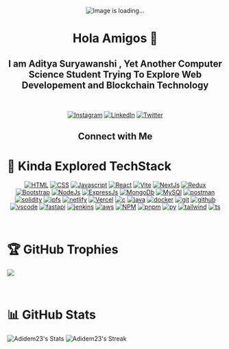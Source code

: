 <p align="center">
<img  src="https://user-images.githubusercontent.com/74038190/213910845-af37a709-8995-40d6-be59-724526e3c3d7.gif" alt="Image is loading..."/>
</p>

<h1 align="center"> Hola Amigos 🐼 </h1>
<h2 align="center"> I am Aditya Suryawanshi , Yet Another Computer Science Student Trying To Explore Web Developement and Blockchain Technology </h2> 


<br />

<div align="center">
  
[![Instagram](https://skillicons.dev/icons?i=instagram&perline=3)](https://instagram.com/adidem23) 
[![LinkedIn](https://skillicons.dev/icons?i=linkedin&perline=3)](https://linkedin.com/in/aditya-suryawanshi-945145235/) 
[![Twitter](https://skillicons.dev/icons?i=twitter&perline=3)](https://twitter.com/SURYAWANSHIADI3)
<h2 align="center">Connect with Me </h2>

</div>

<h1> 👻 Kinda Explored TechStack </h1>
<div align="center">
  
[![HTML](https://skillicons.dev/icons?i=html&perline=3)](https://skillicons.dev)
[![CSS](https://skillicons.dev/icons?i=css&perline=3)](https://skillicons.dev)
[![Javascript](https://skillicons.dev/icons?i=javascript&perline=3)](https://skillicons.dev)
[![React](https://skillicons.dev/icons?i=react&perline=3)](https://skillicons.dev)
[![Vite](https://skillicons.dev/icons?i=vite&perline=3)](https://skillicons.dev)
[![NextJs](https://skillicons.dev/icons?i=nextjs&perline=3)](https://skillicons.dev)
[![Redux](https://skillicons.dev/icons?i=redux&perline=3)](https://skillicons.dev)
[![Bootstrap](https://skillicons.dev/icons?i=bootstrap&perline=3)](https://skillicons.dev)
[![NodeJs](https://skillicons.dev/icons?i=nodejs&perline=3)](https://skillicons.dev)
[![ExpressJs](https://skillicons.dev/icons?i=express&perline=3)](https://skillicons.dev)
[![MongoDb](https://skillicons.dev/icons?i=mongodb&perline=3)](https://skillicons.dev)
[![MySQl](https://skillicons.dev/icons?i=mysql&perline=3)](https://skillicons.dev)
[![postman](https://skillicons.dev/icons?i=postman&perline=3)](https://skillicons.dev)
[![solidity](https://skillicons.dev/icons?i=solidity&perline=3)](https://skillicons.dev)
[![ipfs](https://skillicons.dev/icons?i=ipfs&perline=3)](https://skillicons.dev)
[![netlify](https://skillicons.dev/icons?i=netlify&perline=3)](https://skillicons.dev)
[![Vercel](https://skillicons.dev/icons?i=vercel&perine=3)](https://skillicons.dev)
[![c](https://skillicons.dev/icons?i=c&perline=3)](https://skillicons.dev)
[![java](https://skillicons.dev/icons?i=java&perline=3)](https://skillicons.dev)
[![docker](https://skillicons.dev/icons?i=docker&perline=3)](https://skillicons.dev)
[![git](https://skillicons.dev/icons?i=git&perline=3)](https://skillicons.dev)
[![github](https://skillicons.dev/icons?i=github&perline=3)](https://skillicons.dev)
[![vscode](https://skillicons.dev/icons?i=vscode&perline=3)](https://skillicons.dev)
[![fastapi](https://skillicons.dev/icons?i=fastapi&perline=3)](https://skillicons.dev)
[![jenkins](https://skillicons.dev/icons?i=jenkins&perline=3)](https://skillicons.dev)
[![aws](https://skillicons.dev/icons?i=aws&perline=3)](https://skillicons.dev)
[![NPM](https://skillicons.dev/icons?i=npm&perline=3)](https://skillicons.dev)
[![pnpm](https://skillicons.dev/icons?i=pnpm&perline=3)](https://skillicons.dev)
[![py](https://skillicons.dev/icons?i=py&perline=3)](https://skillicons.dev)
[![tailwind](https://skillicons.dev/icons?i=tailwind&perline=3)](https://skillicons.dev)
[![ts](https://skillicons.dev/icons?i=ts&perline=3)](https://skillicons.dev)
  
</div>


<br />

<h1> 🏆 GitHub Trophies </h1>

![](https://github-profile-trophy.vercel.app/?username=Adidem23&theme=radical&no-frame=false&no-bg=true&margin-w=4)


<br />

<h1> 📊 GitHub Stats </h1>

![Adidem23's Stats](https://github-readme-stats.vercel.app/api?username=Adidem23&theme=shades-of-purple&show_icons=true&hide_border=false&count_private=true)
![Adidem23's Streak](https://github-readme-streak-stats.herokuapp.com/?user=Adidem23&theme=shades-of-purple&hide_border=false)
